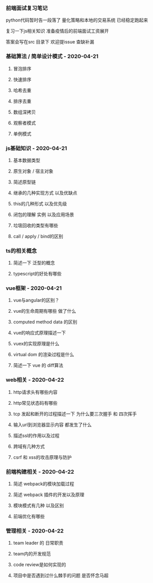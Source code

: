 ### 前端面试复习笔记

python代码暂时告一段落了 量化策略和本地的交易系统 已经稳定跑起来

复习一下js相关知识 准备疫情后的前端面试工资展开

答案会写在src 目录下 欢迎提issue 查缺补漏

### 基础算法 / 简单设计模式 - 2020-04-21

1. 冒泡排序

2. 快速排序

3. 哈希去重

4. 排序去重

5. 数组深拷贝

6. 观察者模式

7. 单例模式

### js基础知识 - 2020-04-21

1. 基本数据类型

2. 原生对象 / 宿主对象

3. 简述原型链

4. 继承的几种实现方式 以及优缺点

5. this的几种形式 以及优先级

6. 闭包的理解 实例 以及应用场景

7. 垃圾回收的类型有哪些

8. call / apply / bind的区别

### ts的相关概念

1. 简述一下 泛型的概念

2. typescript的好处有哪些

### vue框架 - 2020-04-21

1. vue与angular的区别？

2. vue的生命周期有哪些 做了什么

3. computed method data 的区别

4. vue的响应式原理描述一下

5. vuex的实现原理是什么

6. virtual dom 的渲染过程是什么

7. 简述一下 vue 的 diff算法

### web相关 - 2020-04-22

1. http请求头有哪些内容

2. http常见状态码有哪些

3. tcp 发起和断开的过程描述一下 为什么要三次握手 和 四次挥手

4. 输入url到浏览器显示内容 都发生了什么

5. 描述ssl的作用以及过程

6. 跨域有几种方式 

7. csrf 和 xss的攻击原理与防护

### 前端构建相关 - 2020-04-22

1. 简述 webpack的模块加载过程

2. 简述 webpack 插件的开发以及原理

3. 模块模式有几种 以及区别

4. 前端优化有哪些

### 管理相关 - 2020-04-22

1. team leader 的 日常职责

2. team内的开发规范

3. code review是如何实现的

4. 项目中是否遇到过什么棘手的问题 是否怀念马超

